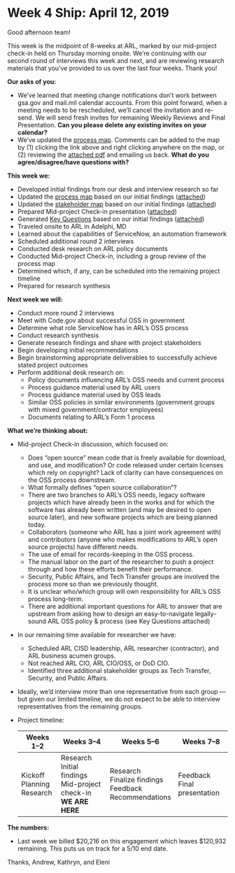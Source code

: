 # Week 4 Ship: April 12, 2019

Good afternoon team! 

This week is the midpoint of 8-weeks at ARL, marked by our mid-project check-in held on Thursday morning onsite. We’re continuing with our second round of interviews this week and next, and are reviewing research materials that you’ve provided to us over the last four weeks. Thank you! 

**Our asks of you:**

- We’ve learned that meeting change notifications don’t work between gsa.gov and mail.mil calendar accounts. From this point forward, when a meeting needs to be rescheduled, we’ll cancel the invitation and re-send. We will send fresh invites for remaining Weekly Reviews and Final Presentation. **Can you please delete any existing invites on your calendar?**
- We’ve updated the [process map](https://app.mural.co/t/gsa6/m/gsa6/1554322454728/27f8a1bf135b313ff65fb2da72ef9d2d0797e099). Comments can be added to the map by (1) clicking the link above and right clicking anywhere on the map, or (2) reviewing the [attached pdf](https://github.com/18F/arl-oss-process/blob/master/Deliverables/Process%20Map%20April%2012.pdf) and emailing us back. **What do you agree/disagree/have questions with?**

**This week we:**

- Developed initial findings from our desk and interview research so far
- Updated the [process map](https://app.mural.co/t/gsa6/m/gsa6/1554322454728/27f8a1bf135b313ff65fb2da72ef9d2d0797e099) based on our initial findings ([attached](https://github.com/18F/arl-oss-process/blob/master/Deliverables/Process%20Map%20April%2012.pdf))
- Updated the [stakeholder map](https://app.mural.co/t/gsa6/m/gsa6/1553741709934/ee42f91e425204a70aca0917a27cd2fff5d7d67c) based on our initial findings ([attached](https://github.com/18F/arl-oss-process/blob/master/Deliverables/ARL%20Stakeholder%20Map%20April%2012.pdf))
- Prepared Mid-project Check-in presentation ([attached](https://github.com/18F/arl-oss-process/blob/master/Deliverables/Mid-project%20check-in%20presentation.pdf))
- Generated [Key Questions](https://app.mural.co/t/gsa6/m/gsa6/1553789837161/0b3cbe5300499ea4e461e7facb1081314274a366) based on our initial findings ([attached](https://github.com/18F/arl-oss-process/blob/master/Deliverables/Key%20Questions%20April%2012.pdf))
- Traveled onsite to ARL in Adelphi, MD
- Learned about the capabilities of ServiceNow, an automation framework
- Scheduled additional round 2 interviews
- Conducted desk research on ARL policy documents
- Conducted Mid-project Check-in, including a group review of the process map
- Determined which, if any, can be scheduled into the remaining project timeline
- Prepared for research synthesis

**Next week we will:**

- Conduct more round 2 interviews
- Meet with Code.gov about successful OSS in government
- Determine what role ServiceNow has in ARL’s OSS process
- Conduct research synthesis
- Generate research findings and share with project stakeholders
- Begin developing initial recommendations
- Begin brainstorming appropriate deliverables to successfully achieve stated project outcomes
- Perform additional desk research on:
  - Policy documents influencing ARL’s OSS needs and current process
  - Process guidance material used by ARL users
  - Process guidance material used by OSS leads
  - Similar OSS policies in similar environments (government groups with mixed government/contractor employees)
  - Documents relating to ARL’s Form 1 process

**What we’re thinking about:**

- Mid-project Check-in discussion, which focused on:
  - Does “open source” mean code that is freely available for download, and use, and modification? Or code released under certain licenses which rely on copyright? Lack of clarity can have consequences on the OSS process downstream.
  - What formally defines “open source collaboration”?
  - There are two branches to ARL’s OSS needs, legacy software projects which have already been in the works and for which the software has already been written (and may be desired to open source later), and new software projects which are being planned today. 
  - Collaborators (someone who ARL has a joint work agreement with) and contributors (anyone who makes modifications to ARL’s open source projects) have different needs.
  - The use of email for records-keeping in the OSS process.
  - The manual labor on the part of the researcher to push a project through and how these efforts benefit their performance.
  - Security, Public Affairs, and Tech Transfer groups are involved the process more so than we previously thought.
  - It is unclear who/which group will own responsibility for ARL’s OSS process long-term.
  - There are additional important questions for ARL to answer that are upstream from asking how to design an easy-to-navigate legally-sound ARL OSS policy & process (see Key Questions attached)
- In our remaining time available for researcher we have:
  - Scheduled ARL CISD leadership, ARL researcher (contractor), and ARL business acumen groups.
  - Not reached ARL CIO, ARL CIO/OSS, or DoD CIO.
  - Identified three additional stakeholder groups as Tech Transfer, Security, and Public Affairs.
- Ideally, we’d interview more than one representative from each group — but given our limited timeline, we do not expect to be able to interview representatives from the remaining groups.
- Project timeline:


  | Weeks 1–2 | Weeks 3–4 | Weeks 5–6 | Weeks 7–8 |
  |-----------|-----------|-----------|-----------|
  | Kickoff<br>Planning<br>Research<br> | Research<br>Initial findings<br>Mid-project check-in<br><strong>WE ARE HERE</strong> | Research<br>Finalize findings<br>Feedback<br>Recommendations | Feedback<br>Final presentation |

**The numbers:**

- Last week we billed $20,216 on this engagement which leaves $120,932 remaining. This puts us on track for a 5/10 end date. 

Thanks, 
Andrew, Kathryn, and Eleni
